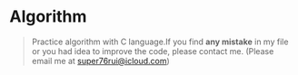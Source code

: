 # Algorithm
> Practice algorithm with C language.If you find **any mistake** in my file or you had idea to improve the code, please contact me. (Please email me at super76rui@icloud.com)
